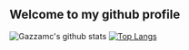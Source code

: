 ## Welcome to my github profile

![Gazzamc's github stats](https://github-readme-stats.vercel.app/api?username=gazzamc&count_private=true)
[![Top Langs](https://github-readme-stats.vercel.app/api/top-langs/?username=gazzamc)](https://github.com/gazzamc/github-readme-stats)
